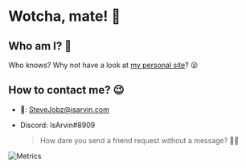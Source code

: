 # Wotcha, mate! 👋

## Who am I? 🤔

Who knows? Why not have a look at [my personal site](https://isarvin.com/)? 😜

## How to contact me? 😉

- 📧: SteveJobz@isarvin.com
- Discord: IsArvin#8909

  > How dare you send a friend request without a message? 👮‍♂️

![Metrics](/my_metrics.svg)

